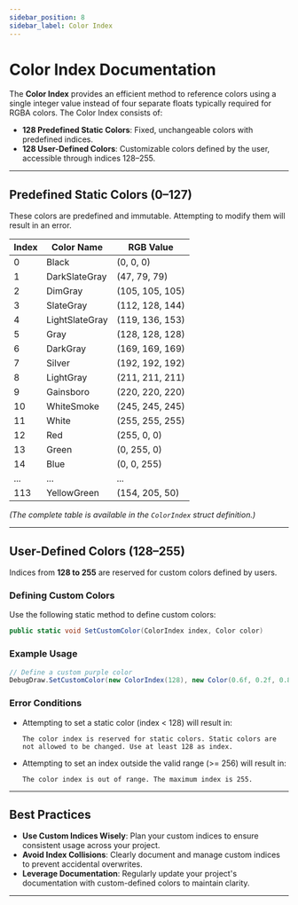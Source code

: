 ```yaml
---
sidebar_position: 8
sidebar_label: Color Index
---
```


# Color Index Documentation

The **Color Index** provides an efficient method to reference colors using a single integer value instead of four separate floats typically required for RGBA colors. The Color Index consists of:

- **128 Predefined Static Colors**: Fixed, unchangeable colors with predefined indices.
- **128 User-Defined Colors**: Customizable colors defined by the user, accessible through indices 128–255.

---

## Predefined Static Colors (0–127)

These colors are predefined and immutable. Attempting to modify them will result in an error.

| Index | Color Name        | RGB Value       |
|-------|-------------------|-----------------|
| 0     | Black             | (0, 0, 0)       |
| 1     | DarkSlateGray     | (47, 79, 79)    |
| 2     | DimGray           | (105, 105, 105) |
| 3     | SlateGray         | (112, 128, 144) |
| 4     | LightSlateGray    | (119, 136, 153) |
| 5     | Gray              | (128, 128, 128) |
| 6     | DarkGray          | (169, 169, 169) |
| 7     | Silver            | (192, 192, 192) |
| 8     | LightGray         | (211, 211, 211) |
| 9     | Gainsboro         | (220, 220, 220) |
| 10    | WhiteSmoke        | (245, 245, 245) |
| 11    | White             | (255, 255, 255) |
| 12    | Red               | (255, 0, 0)     |
| 13    | Green             | (0, 255, 0)     |
| 14    | Blue              | (0, 0, 255)     |
| ...   | ...               | ...             |
| 113   | YellowGreen       | (154, 205, 50)  |

*(The complete table is available in the `ColorIndex` struct definition.)*

---

## User-Defined Colors (128–255)

Indices from **128 to 255** are reserved for custom colors defined by users.

### Defining Custom Colors

Use the following static method to define custom colors:

```csharp
public static void SetCustomColor(ColorIndex index, Color color)
```

### Example Usage

```csharp
// Define a custom purple color
DebugDraw.SetCustomColor(new ColorIndex(128), new Color(0.6f, 0.2f, 0.8f, 1.0f));
```

### Error Conditions

- Attempting to set a static color (index < 128) will result in:
  ```
  The color index is reserved for static colors. Static colors are not allowed to be changed. Use at least 128 as index.
  ```

- Attempting to set an index outside the valid range (>= 256) will result in:
  ```
  The color index is out of range. The maximum index is 255.
  ```

---

## Best Practices

- **Use Custom Indices Wisely**: Plan your custom indices to ensure consistent usage across your project.
- **Avoid Index Collisions**: Clearly document and manage custom indices to prevent accidental overwrites.
- **Leverage Documentation**: Regularly update your project's documentation with custom-defined colors to maintain clarity.

---